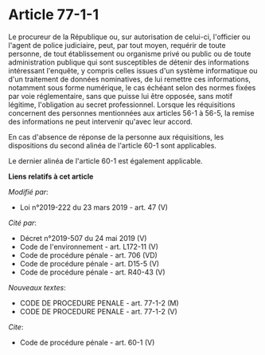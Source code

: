# Article 77-1-1

Le procureur de la République ou, sur autorisation de celui-ci, l'officier ou l'agent de police judiciaire, peut, par tout
moyen, requérir de toute personne, de tout établissement ou organisme privé ou public ou de toute administration publique qui
sont susceptibles de détenir des informations intéressant l'enquête, y compris celles issues d'un système informatique ou
d'un traitement de données nominatives, de lui remettre ces informations, notamment sous forme numérique, le cas échéant
selon des normes fixées par voie réglementaire, sans que puisse lui être opposée, sans motif légitime, l'obligation au secret
professionnel. Lorsque les réquisitions concernent des personnes mentionnées aux articles 56-1 à 56-5, la remise des
informations ne peut intervenir qu'avec leur accord.

En cas d'absence de réponse de la personne aux réquisitions, les dispositions du second alinéa de l'article 60-1 sont
applicables.

Le dernier alinéa de l'article 60-1 est également applicable.

**Liens relatifs à cet article**

_Modifié par_:

  - Loi n°2019-222 du 23 mars 2019 - art. 47 (V)

_Cité par_:

  - Décret n°2019-507 du 24 mai 2019 (V)
  - Code de l'environnement - art. L172-11 (V)
  - Code de procédure pénale - art. 706 (VD)
  - Code de procédure pénale - art. D15-5 (V)
  - Code de procédure pénale - art. R40-43 (V)

_Nouveaux textes_:

  - CODE DE PROCEDURE PENALE - art. 77-1-2 (M)
  - CODE DE PROCEDURE PENALE - art. 77-1-2 (V)

_Cite_:

  - Code de procédure pénale - art. 60-1 (V)
